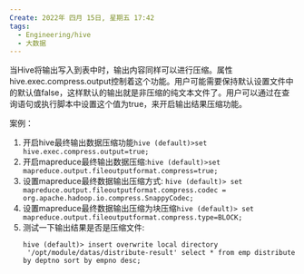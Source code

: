 ```yaml
---
Create: 2022年 四月 15日, 星期五 17:42
tags: 
  - Engineering/hive
  - 大数据
---
```

当Hive将输出写入到表中时，输出内容同样可以进行压缩。属性hive.exec.compress.output控制着这个功能。用户可能需要保持默认设置文件中的默认值false，这样默认的输出就是非压缩的纯文本文件了。用户可以通过在查询语句或执行脚本中设置这个值为true，来开启输出结果压缩功能。

案例：
1. 开启hive最终输出数据压缩功能`hive (default)>set hive.exec.compress.output=true;`
2. 开启mapreduce最终输出数据压缩:`hive (default)>set mapreduce.output.fileoutputformat.compress=true;`
3. 设置mapreduce最终数据输出压缩方式: `hive (default)> set mapreduce.output.fileoutputformat.compress.codec = org.apache.hadoop.io.compress.SnappyCodec;`
4. 设置mapreduce最终数据输出压缩为块压缩`hive (default)> set mapreduce.output.fileoutputformat.compress.type=BLOCK;`
5. 测试一下输出结果是否是压缩文件:
	```
	hive (default)> insert overwrite local directory
	 '/opt/module/datas/distribute-result' select * from emp distribute by deptno sort by empno desc;
	```



